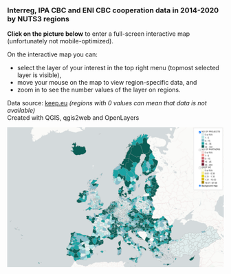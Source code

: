 ### Interreg, IPA CBC and ENI CBC cooperation data in 2014-2020 by NUTS3 regions ###

**Click on the picture below** to enter a full-screen interactive map (unfortunately not mobile-optimized).  

On the interactive map you can:
- select the layer of your interest in the top right menu (topmost selected layer is visible),
- move your mouse on the map to view region-specific data, and
- zoom in to see the number values of the layer on regions.  

Data source: [keep.eu](https://keep.eu) *(regions with 0 values can mean that data is not available)*  
Created with QGIS, qgis2web and OpenLayers

[![Click for a full-screen interactive map](images/interreg_map.png)](https://ltalve.github.io/interreg-map/map.html)  
